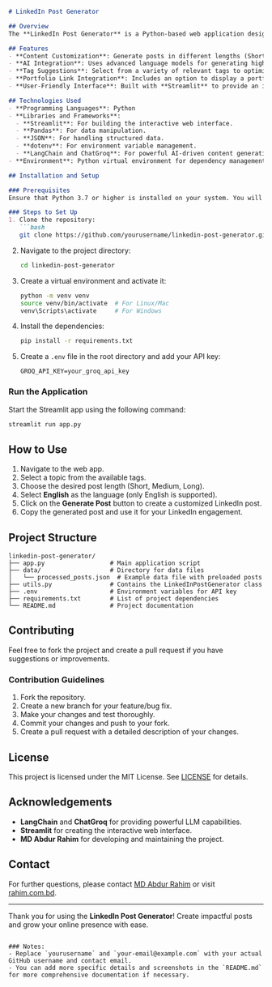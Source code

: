 ```markdown
# LinkedIn Post Generator

## Overview
The **LinkedIn Post Generator** is a Python-based web application designed to create professional, engaging, and tailored LinkedIn posts based on specific user inputs. It leverages the power of language models through **LangChain** and **ChatGroq** for content generation and includes integration with **Streamlit** for a user-friendly web interface.

## Features
- **Content Customization**: Generate posts in different lengths (Short, Medium, Long) based on the provided topic.
- **AI Integration**: Uses advanced language models for generating high-quality, persuasive posts that resonate with the target audience.
- **Tag Suggestions**: Select from a variety of relevant tags to optimize post visibility.
- **Portfolio Link Integration**: Includes an option to display a portfolio link, showcasing your work and enhancing credibility.
- **User-Friendly Interface**: Built with **Streamlit** to provide an intuitive and seamless user experience.

## Technologies Used
- **Programming Languages**: Python
- **Libraries and Frameworks**:
  - **Streamlit**: For building the interactive web interface.
  - **Pandas**: For data manipulation.
  - **JSON**: For handling structured data.
  - **dotenv**: For environment variable management.
  - **LangChain and ChatGroq**: For powerful AI-driven content generation.
- **Environment**: Python virtual environment for dependency management.

## Installation and Setup

### Prerequisites
Ensure that Python 3.7 or higher is installed on your system. You will also need an API key for **Groq**.

### Steps to Set Up
1. Clone the repository:
   ```bash
   git clone https://github.com/yourusername/linkedin-post-generator.git
   ```
2. Navigate to the project directory:
   ```bash
   cd linkedin-post-generator
   ```
3. Create a virtual environment and activate it:
   ```bash
   python -m venv venv
   source venv/bin/activate  # For Linux/Mac
   venv\Scripts\activate     # For Windows
   ```
4. Install the dependencies:
   ```bash
   pip install -r requirements.txt
   ```
5. Create a `.env` file in the root directory and add your API key:
   ```plaintext
   GROQ_API_KEY=your_groq_api_key
   ```

### Run the Application
Start the Streamlit app using the following command:
```bash
streamlit run app.py
```

## How to Use
1. Navigate to the web app.
2. Select a topic from the available tags.
3. Choose the desired post length (Short, Medium, Long).
4. Select **English** as the language (only English is supported).
5. Click on the **Generate Post** button to create a customized LinkedIn post.
6. Copy the generated post and use it for your LinkedIn engagement.

## Project Structure
```plaintext
linkedin-post-generator/
├── app.py                  # Main application script
├── data/                   # Directory for data files
│   └── processed_posts.json  # Example data file with preloaded posts
├── utils.py                # Contains the LinkedInPostGenerator class
├── .env                    # Environment variables for API key
├── requirements.txt        # List of project dependencies
└── README.md               # Project documentation
```

## Contributing
Feel free to fork the project and create a pull request if you have suggestions or improvements.

### Contribution Guidelines
1. Fork the repository.
2. Create a new branch for your feature/bug fix.
3. Make your changes and test thoroughly.
4. Commit your changes and push to your fork.
5. Create a pull request with a detailed description of your changes.

## License
This project is licensed under the MIT License. See [LICENSE](LICENSE) for details.

## Acknowledgements
- **LangChain** and **ChatGroq** for providing powerful LLM capabilities.
- **Streamlit** for creating the interactive web interface.
- **MD Abdur Rahim** for developing and maintaining the project.

## Contact
For further questions, please contact [MD Abdur Rahim](mailto:your-email@example.com) or visit [rahim.com.bd](https://www.rahim.com.bd).

---

Thank you for using the **LinkedIn Post Generator**! Create impactful posts and grow your online presence with ease.
```

### Notes:
- Replace `yourusername` and `your-email@example.com` with your actual GitHub username and contact email.
- You can add more specific details and screenshots in the `README.md` for more comprehensive documentation if necessary.